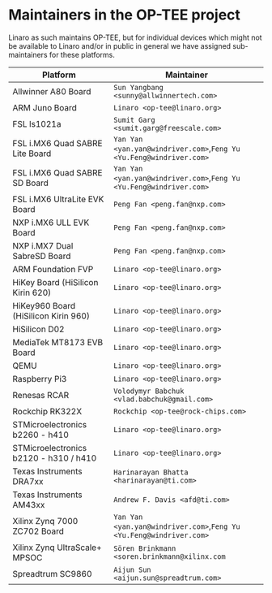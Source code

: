 # Maintainers in the OP-TEE project
Linaro as such maintains OP-TEE, but for individual devices which might not be
available to Linaro and/or in public in general we have assigned sub-maintainers
for these platforms.

<!-- Please keep this list sorted in alphabetic order, easiest way to maintain
     this is to diff against sections 3 in README.md  -->
| Platform | Maintainer |
|----------|------------|
| Allwinner A80 Board			|`Sun Yangbang <sunny@allwinnertech.com>`|
| ARM Juno Board			|`Linaro <op-tee@linaro.org>`|
| FSL ls1021a				|`Sumit Garg <sumit.garg@freescale.com>`|
| FSL i.MX6 Quad SABRE Lite Board	|`Yan Yan <yan.yan@windriver.com>`,`Feng Yu <Yu.Feng@windriver.com>`|
| FSL i.MX6 Quad SABRE SD Board		|`Yan Yan <yan.yan@windriver.com>`,`Feng Yu <Yu.Feng@windriver.com>`|
| FSL i.MX6 UltraLite EVK Board		|`Peng Fan <peng.fan@nxp.com>`|
| NXP i.MX6 ULL EVK Board		|`Peng Fan <peng.fan@nxp.com>`|
| NXP i.MX7 Dual SabreSD Board		|`Peng Fan <peng.fan@nxp.com>`|
| ARM Foundation FVP			|`Linaro <op-tee@linaro.org>`|
| HiKey Board (HiSilicon Kirin 620)	|`Linaro <op-tee@linaro.org>`|
| HiKey960 Board (HiSilicon Kirin 960)	|`Linaro <op-tee@linaro.org>`|
| HiSilicon D02				|`Linaro <op-tee@linaro.org>`|
| MediaTek MT8173 EVB Board		|`Linaro <op-tee@linaro.org>`|
| QEMU					|`Linaro <op-tee@linaro.org>`|
| Raspberry Pi3				|`Linaro <op-tee@linaro.org>`|
| Renesas RCAR			|`Volodymyr Babchuk <vlad.babchuk@gmail.com>`|
| Rockchip RK322X		|`Rockchip <op-tee@rock-chips.com>`|
| STMicroelectronics b2260 - h410	|`Linaro <op-tee@linaro.org>`|
| STMicroelectronics b2120 - h310 / h410|`Linaro <op-tee@linaro.org>`|
| Texas Instruments DRA7xx		|`Harinarayan Bhatta <harinarayan@ti.com>`|
| Texas Instruments AM43xx		|`Andrew F. Davis <afd@ti.com>`|
| Xilinx Zynq 7000 ZC702 Board		|`Yan Yan <yan.yan@windriver.com>`,`Feng Yu <Yu.Feng@windriver.com>`|
| Xilinx Zynq UltraScale+ MPSOC		|`Sören Brinkmann <soren.brinkmann@xilinx.com`|
| Spreadtrum SC9860			|`Aijun Sun <aijun.sun@spreadtrum.com>`|
